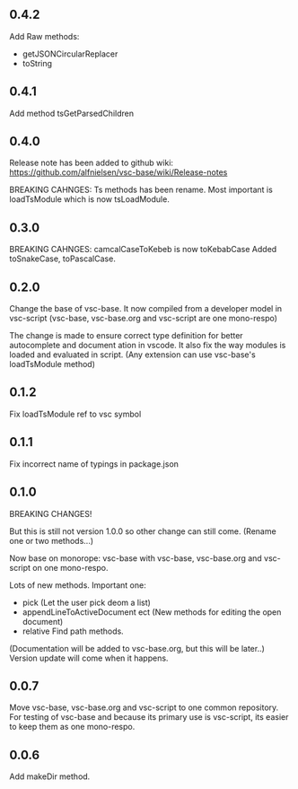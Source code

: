 ## 0.4.2

Add Raw methods:

-  getJSONCircularReplacer
-  toString

## 0.4.1

Add method tsGetParsedChildren

## 0.4.0

Release note has been added to github wiki:
https://github.com/alfnielsen/vsc-base/wiki/Release-notes

BREAKING CAHNGES:
Ts methods has been rename. Most important is loadTsModule which is now tsLoadModule.

## 0.3.0

BREAKING CAHNGES: camcalCaseToKebeb is now toKebabCase
Added toSnakeCase, toPascalCase.

## 0.2.0

Change the base of vsc-base.
It now compiled from a developer model in vsc-script (vsc-base, vsc-base.org and vsc-script are one mono-respo)

The change is made to ensure correct type definition for better autocomplete and document ation in vscode.
It also fix the way modules is loaded and evaluated in script.
(Any extension can use vsc-base's loadTsModule method)

## 0.1.2

Fix loadTsModule ref to vsc symbol

## 0.1.1

Fix incorrect name of typings in package.json

## 0.1.0

BREAKING CHANGES!

But this is still not version 1.0.0 so other change can still come.
(Rename one or two methods...)

Now base on monorope: vsc-base
with vsc-base, vsc-base.org and vsc-script on one mono-respo.

Lots of new methods.
Important one:

-  pick (Let the user pick deom a list)
-  appendLineToActiveDocument ect (New methods for editing the open document)
-  relative Find path methods.

(Documentation will be added to vsc-base.org, but this will be later..)
Version update will come when it happens.

## 0.0.7

Move vsc-base, vsc-base.org and vsc-script to one common repository.
For testing of vsc-base and because its primary use is vsc-script,
its easier to keep them as one mono-respo.

## 0.0.6

Add makeDir method.
